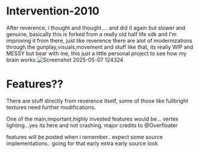 # Intervention-2010

After reverence, i thought and thought.... and did it again but slower and genuine,
basically this is forked from a really old half life sdk and I'm improving it from there,
just like reverence there are alot of modernizations through the gunplay,visuals,movement and stuff like that,
its really WIP and MESSY but bear with me, this just a little personal project to see how my brain works.![Screenshot 2025-05-07 124324](https://github.com/user-attachments/assets/43b5e745-0ae1-43b7-b728-94d6bde3af45)


# Features??

There are stuff directly from reverence itself, some of those like fullbright textures need further modifications.

One of the main,important,highly invested features would be... vertex lighting...yes its here and not crashing, major credits to @Overfloater

features will be posted when i remember.. expect some source implementations.. going for that early extra early source look

